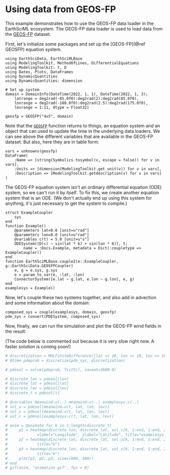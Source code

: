 # Using data from GEOS-FP

This example demonstrates how to use the GEOS-FP data loader in the EarthSciML ecosystem. The GEOS-FP data loader is used to load data from the [GEOS-FP](https://gmao.gsfc.nasa.gov/GMAO_products/NRT_products.php) dataset.

First, let's initialize some packages and set up the [GEOS-FP](@ref GEOSFP) equation system.

```@example geosfp
using EarthSciData, EarthSciMLBase
using ModelingToolkit, MethodOfLines, DifferentialEquations
using ModelingToolkit: t, D
using Dates, Plots, DataFrames
using DynamicQuantities
using DynamicQuantities: dimension

# Set up system
domain = DomainInfo(DateTime(2022, 1, 1), DateTime(2022, 1, 3);
    latrange = deg2rad(-85.0f0):deg2rad(2):deg2rad(85.0f0),
    lonrange = deg2rad(-180.0f0):deg2rad(2.5):deg2rad(175.0f0),
    levrange = 1:11, dtype = Float32)

geosfp = GEOSFP("4x5", domain)
```

Note that the [`GEOSFP`](@ref) function returns to things, an equation system and an object that can used to update the time in the underlying data loaders.
We can see above the different variables that are available in the GEOS-FP dataset.
But also, here they are in table form:

```@example geosfp
vars = unknowns(geosfp)
DataFrame(
    :Name => [string(Symbolics.tosymbol(v, escape = false)) for v in vars],
    :Units => [dimension(ModelingToolkit.get_unit(v)) for v in vars],
    :Description => [ModelingToolkit.getdescription(v) for v in vars]
)
```

The GEOS-FP equation system isn't an ordinary differential equation (ODE) system, so we can't run it by itself.
To fix this, we create another equation system that is an ODE.
(We don't actually end up using this system for anything, it's just necessary to get the system to compile.)

```@example geosfp
struct ExampleCoupler
    sys
end
function Example()
    @parameters lat=0.0 [unit=u"rad"]
    @parameters lon=0.0 [unit=u"rad"]
    @variables c(t) = 5.0 [unit=u"s"]
    ODESystem([D(c) ~ sin(lat * 6) + sin(lon * 6)], t;
        name = :Docs₊Example, metadata = Dict(:coupletype => ExampleCoupler))
end
function EarthSciMLBase.couple2(e::ExampleCoupler, g::EarthSciData.GEOSFPCoupler)
    e, g = e.sys, g.sys
    e = param_to_var(e, :lat, :lon)
    ConnectorSystem([e.lat ~ g.lat, e.lon ~ g.lon], e, g)
end
examplesys = Example()
```

Now, let's couple these two systems together, and also add in advection and some information about the domain:

```@example geosfp
composed_sys = couple(examplesys, domain, geosfp)
pde_sys = convert(PDESystem, composed_sys)
```

Now, finally, we can run the simulation and plot the GEOS-FP wind fields in the result:

(The code below is commented out because it is very slow right now. A faster solution is coming soon!)

```julia
# discretization = MOLFiniteDifference([lat => 10, lon => 10, lev => 10], t, approx_order=2)
# @time pdeprob = discretize(pde_sys, discretization)

# pdesol = solve(pdeprob, Tsit5(), saveat=3600.0)

# discrete_lon = pdesol[lon]
# discrete_lat = pdesol[lat]
# discrete_lev = pdesol[lev]
# discrete_t = pdesol[t]

# @variables meanwind₊u(..) meanwind₊v(..) examplesys₊c(..)
# sol_u = pdesol[meanwind₊u(t, lat, lon, lev)]
# sol_v = pdesol[meanwind₊v(t, lat, lon, lev)]
# sol_c = pdesol[examplesys₊c(t, lat, lon, lev)]

# anim = @animate for k in 1:length(discrete_t)
#     p1 = heatmap(discrete_lon, discrete_lat, sol_c[k, 1:end, 1:end, 2], clim=(minimum(sol_c[:, :, :, 2]), maximum(sol_c[:, :, :, 2])),
#             xlabel="Longitude", ylabel="Latitude", title="examplesys.c: $(Dates.unix2datetime(discrete_t[k]))")
#     p2 = heatmap(discrete_lon, discrete_lat, sol_u[k, 1:end, 1:end, 2], clim=(minimum(sol_u[:, :, :, 2]), maximum(sol_u[:, :, :, 2])), 
#             title="U")
#     p3 = heatmap(discrete_lon, discrete_lat, sol_v[k, 1:end, 1:end, 2], clim=(minimum(sol_v[:, :, :, 2]), maximum(sol_v[:, :, :, 2])),
#             title="V")
#     plot(p1, p2, p3, size=(800, 500))
# end
# gif(anim, "animation.gif", fps = 8)
```
